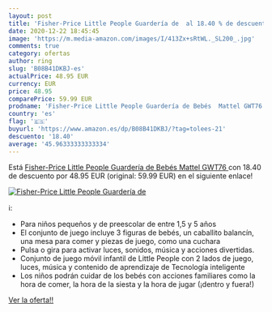 ```yaml
---
layout: post
title: 'Fisher-Price Little People Guardería de  al 18.40 % de descuento'
date: 2020-12-22 18:45:45
image: 'https://m.media-amazon.com/images/I/413Zx+sRtWL._SL200_.jpg'
comments: true
category: ofertas
author: ring
slug: 'B08B41DKBJ-es'
actualPrice: 48.95 EUR
currency: EUR
price: 48.95
comparePrice: 59.99 EUR
prodname: 'Fisher-Price Little People Guardería de Bebés  Mattel GWT76 '
country: 'es'
flag: '🇪🇸'
buyurl: 'https://www.amazon.es/dp/B08B41DKBJ/?tag=tolees-21'
descuento: '18.40'
average: '45.96333333333334'
---
```


Está [Fisher-Price Little People Guardería de Bebés  Mattel GWT76 ](https://www.amazon.es/dp/B08B41DKBJ/?tag=tolees-21) con 18.40 de descuento por 48.95 EUR (original: 59.99 EUR) en el siguiente enlace!

[![Fisher-Price Little People Guardería de ](https://m.media-amazon.com/images/I/413Zx+sRtWL._SL200_.jpg)](https://www.amazon.es/dp/B08B41DKBJ/?tag=tolees-21)

ℹ️:

- Para niños pequeños y de preescolar de entre 1,5 y 5 años
- El conjunto de juego incluye 3 figuras de bebés, un caballito balancín, una mesa para comer y piezas de juego, como una cuchara
- Pulsa o gira para activar luces, sonidos, música y acciones divertidas.
- Conjunto de juego móvil infantil de Little People con 2 lados de juego, luces, música y contenido de aprendizaje de Tecnología inteligente
- Los niños podrán cuidar de los bebés con acciones familiares como la hora de comer, la hora de la siesta y la hora de jugar (¡dentro y fuera!)

[Ver la oferta!!](https://www.amazon.es/dp/B08B41DKBJ/?tag=tolees-21)
